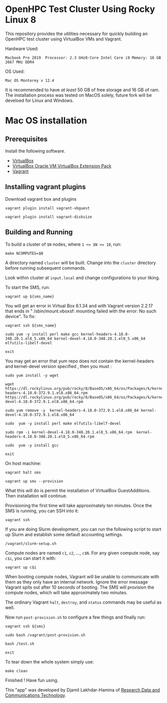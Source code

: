 # OpenHPC Test Cluster Using Rocky Linux 8

This repository provides the utilities necessary for quickly building an OpenHPC
test cluster using VirtualBox VMs and Vagrant.

Hardware Used:

   `Macbook Pro 2019 
   Processor: 2.3 GHz8-Core Intel Core i9
   Memory: 16 GB 2667 MHz DDR4
   `
   
OS Used: 

   `Mac OS Monterey v 12.4`
   
It is recommended to have _at least_ 50 GB of free storage and 16 GB of ram. The installation process was tested on MacOS solely, future fork will be develoed for Linux and Windows. 


# Mac OS installation 

## Prerequisites 

Install the following software.

- [VirtualBox](https://www.virtualbox.org/wiki/Downloads)
- [VirtualBox Oracle VM VirtualBox Extension Pack](https://www.virtualbox.org/wiki/Downloads)
- [Vagrant](https://www.vagrantup.com/)

## Installing vagrant plugins 

Download vagrant box and plugins 

    vagrant plugin install vagrant-vbguest 
    
    vagrant plugin install vagrant-disksize

## Building and Running

To build a cluster of `$N` nodes, where `1 <= $N <= 10`, run:

    make NCOMPUTES=$N

A directory named `cluster` will be built. Change into the `cluster` directory
before running subsequent commands.

Look within cluster at `input.local` and change configurations to your liking. 

To start the SMS, run:

    vagrant up ${sms_name}
   
You will get an error in Virtual Box 6.1.34 and with Vagrant version 2.2.17 that ends in "
/sbin/mount.vboxsf: mounting failed with the error: No such device". To fix: 

    vagrant ssh ${sms_name} 
    
    sudo yum -y install perl make gcc kernel-headers-4.18.0-348.20.1.el8_5.x86_64 kernel-devel-4.18.0-348.20.1.el8_5.x86_64 elfutils-libelf-devel
    
    exit
    
You may get an error that yum repo does not contain the kernel-headers and kernel-devel version specified , then you must :

    sudo yum install -y wget 
   
    wget https://dl.rockylinux.org/pub/rocky/8/BaseOS/x86_64/os/Packages/k/kernel-headers-4.18.0-372.9.1.el8.x86_64.rpm               	https://dl.rockylinux.org/pub/rocky/8/BaseOS/x86_64/os/Packages/k/kernel-devel-4.18.0-372.9.1.el8.x86_64.rpm
   
    sudo yum remove -y  kernel-headers-4.18.0-372.9.1.el8.x86_64 kernel-devel-4.18.0-372.9.1.el8.x86_64 
    
    sudo  yum -y install perl make elfutils-libelf-devel

    sudo rpm -i kernel-devel-4.18.0-348.20.1.el8_5.x86_64.rpm  kernel-headers-4.18.0-348.20.1.el8_5.x86_64.rpm
    
    sudo  yum -y install gcc

    exit
    
On host machine:
    
    vagrant halt sms 
    
    vagrant up sms --provision
    
What this will do is permit the installation of VirtualBox GuestAdditions. Then installation will continue. 

Provisioning the first time will take approximately ten minutes. Once the SMS is
running, you can SSH into it:

    vagrant ssh

If you are doing Slurm development, you can run the following script to start up
Slurm and establish some default accounting settings.

    /vagrant/slurm-setup.sh

Compute nodes are named `c1`, `c2`, ..., `c$N`. For any given compute node, say
`c$i`, you can start it with:

    vagrant up c$i

When booting compute nodes, Vagrant will be unable to communicate with them as
they only have an internal network. Ignore the error message Vagrant spits out
after 10 seconds of booting. The SMS will provision the compute nodes, which
will take approximately two minutes.

The ordinary Vagrant `halt`, `destroy`, and `status` commands may be useful as
well.

Now run `post-provision.sh` to configure a few things and finally run:

   ```
   vagrant ssh ${sms}
    
   sudo bash /vagrant/post-provision.sh
    
   bash /test.sh

   exit 
   ```
   
To tear down the whole system simply use: 

   ``` 
   make clean
   ```
   
Finished ! Have fun using. 

This "app" was developed by Djamil Lakhdar-Hamina of [Research Data and Communications Technology](https://researchdata.us/). 
